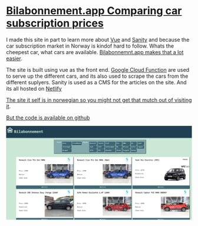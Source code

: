 # [Bilabonnement.app Comparing car subscription prices](https://bilabonnement.app)

I made this site in part to learn more about [Vue](https://vuejs.org/) and [Sanity](https://sanity.io) and because the car subscription market in Norway is kindof hard to follow. Whats the cheepest car, what cars are available. [Bilabonnemnt.app makes that a lot easier](https://bilabonnement.app).

The site is built using vue as the front end. [Google Cloud Function](https://cloud.google.com/functions/) are used to serve up the different cars, and its also used to scrape the cars from the different suplyers. Sanity is used as a CMS for the articles on the site. And its all hosted on [Netlify](https://netlify.com)

[The site it self is in norwegian so you might not get that mutch out of visiting it](https://bilabonnement.app).

[But the code is available on github](https://github.com/Knapstad/bilabo)

[![Screenshot of bilabonnement.app](./bilabonnement/bilabonnement.png)](https://bilabonnement.app)